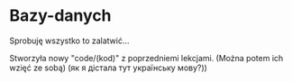 

# Bazy-danych
Sprobuję wszystko to zalatwić...

Stworzyła nowy "code/(kod)" z poprzedniemi lekcjami. (Można potem ich wzięć ze sobą)
(як я дістала тут українську мову?))
